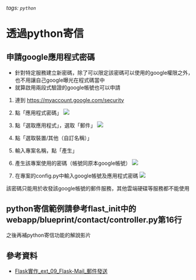 ###### tags: `python`

# 透過python寄信

## 申請google應用程式密碼
- 針對特定服務建立新密碼，除了可以限定該密碼可以使用的google權限之外，也不用讓自己google曝光在程式碼當中
- 就算啟用兩段式驗證的google帳號也可以申請

1. 連到 https://myaccount.google.com/security

2. 點「應用程式密碼」
![](https://i.imgur.com/FCSc54T.png)
3. 點「選取應用程式」，選取「郵件」
![](https://i.imgur.com/GMUWfbn.png)
4. 點「選取裝置/其他（自訂名稱）」
5. 輸入專案名稱，點「產生」
6. 產生該專案使用的密碼（帳號同原本google帳號）
![](https://i.imgur.com/dK1Be32.png)
7. 在專案的config.py中輸入google帳號及應用程式密碼
![](https://i.imgur.com/oeMGQIb.png)

該密碼只能用於收發該google帳號的郵件服務，其他雲端硬碟等服務都不能使用

## python寄信範例請參考flast_init中的webapp/blueprint/contact/controller.py第16行
之後再補python寄信功能的解說影片


## 參考資料
- [Flask實作_ext_09_Flask-Mail_郵件發送](https://hackmd.io/@shaoeChen/BytvGKs4M?type=view)